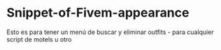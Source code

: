 # Snippet-of-Fivem-appearance
Esto es para tener un menú de buscar y eliminar outfits - para cualquier script de motels u otro
